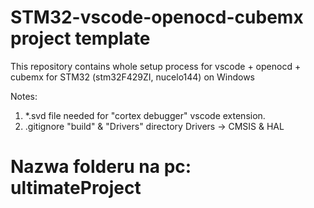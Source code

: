 # STM32-vscode-openocd-cubemx project template
 This repository contains whole setup process for vscode + openocd + cubemx for STM32  (stm32F429ZI, nucelo144) on Windows

Notes:
1. *.svd file needed for "cortex debugger" vscode extension. 
2. .gitignore "build" & "Drivers" directory Drivers -> CMSIS & HAL


# Nazwa folderu na pc: ultimateProject
